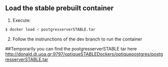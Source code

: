 ## Load the stable prebuilt container
1. Execute:
```bash
$ docker load < postgresserverSTABLE.tar
```
2. Follow the instrunctions of the dev branch to run the container

##Temporarily you can find the postgresserverSTABLE tar here http://donald.di.uoa.gr:9797/optiqueSTABLEDockers/optiquepostgres/postgresserverSTABLE.tar
